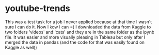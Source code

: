 # youtube-trends

This was a test task for a job I never applied because at that time I wasn't sure I can do it. Now I kow I can =) 
I downloaded the data from Kaggle to two folders 'videos' and 'cats' and they are in the same folder as the ipynb file.
It was easier and more visually pleasing in Tableau but only after I merged the data in pandas (and the code for that was easily found on Kaggle as well)) 
